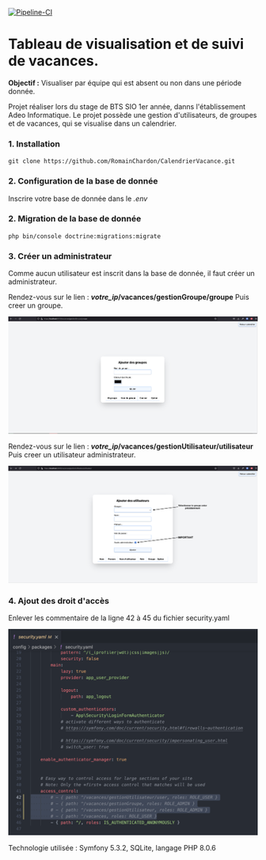 [![Pipeline-CI](https://github.com/RomainChardon/CalendrierVacance/actions/workflows/ci.yml/badge.svg)](https://github.com/RomainChardon/CalendrierVacance/actions/workflows/ci.yml)
# Tableau de visualisation et de suivi de vacances.

**Objectif :** Visualiser par équipe qui est absent ou non dans une période donnée.

Projet réaliser lors du stage de BTS SIO 1er année, danns l'établissement Adeo Informatique.
Le projet possède une gestion d'utilisateurs, de groupes et de vacances, qui se visualise dans un calendrier.

### 1. Installation ###
    git clone https://github.com/RomainChardon/CalendrierVacance.git

### 2. Configuration de la base de donnée ###
Inscrire votre base de donnée dans le *.env*

### 2. Migration de la base de donnée ###
    php bin/console doctrine:migrations:migrate

### 3. Créer un administrateur  ###
Comme aucun utilisateur est inscrit dans la base de donnée, il faut créer un administrateur.

Rendez-vous sur le lien : ***votre_ip*/vacances/gestionGroupe/groupe**
Puis creer un groupe.

![screenGroupe](/src/screenREADME/groupe.png)


Rendez-vous sur le lien : ***votre_ip*/vacances/gestionUtilisateur/utilisateur**
Puis creer un utilisateur administrateur.

![screenUser](/src/screenREADME/user.png)

### 4. Ajout des droit d'accès  ###
Enlever les commentaire de la ligne 42 à 45 du fichier security.yaml

![screenSecu](/src/screenREADME/secu.png)

Technologie utilisée : Symfony 5.3.2, SQLite, langage PHP 8.0.6
